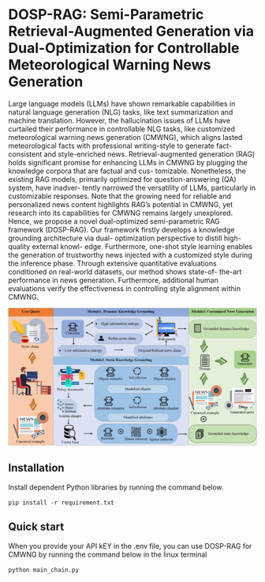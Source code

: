 # DOSP-RAG: Semi-Parametric Retrieval-Augmented Generation via Dual-Optimization for Controllable Meteorological Warning News Generation
Large language models (LLMs) have shown remarkable capabilities in natural language generation (NLG) tasks, like text summarization and machine translation. However, the hallucination issues of LLMs have curtailed their performance in controllable NLG tasks, like customized meteorological warning
news generation (CMWNG), which aligns lasted meteorological facts with professional writing-style to generate fact-consistent and style-enriched news. Retrieval-augmented generation (RAG) holds significant promise for enhancing LLMs in CMWNG by plugging the knowledge corpora that are factual and cus-
tomizable. Nonetheless, the existing RAG models, primarily optimized for question-answering (QA) system, have inadver-
tently narrowed the versatility of LLMs, particularly in customizable responses. Note that the growing need for reliable
and personalized news content highlights RAG’s potential in CMWNG, yet research into its capabilities for CMWNG remains
largely unexplored. Hence, we propose a novel dual-optimized semi-parametric RAG framework (DOSP-RAG). Our framework
firstly develops a knowledge grounding architecture via dual- optimization perspective to distill high-quality external knowl-
edge. Furthermore, one-shot style learning enables the generation of trustworthy news injected with a customized style during
the inference phase. Through extensive quantitative evaluations conditioned on real-world datasets, our method shows state-of-
the-art performance in news generation. Furthermore, additional human evaluations verify the effectiveness in controlling style
alignment within CMWNG.

![](fig2.jpg)

## Installation
Install dependent Python libraries by running the command below.

```
pip install -r requirement.txt
```
## Quick start
When you provide your API kEY in the .env file, you can use DOSP-RAG for CMWNG by running the command below in the linux terminal

```
python main_chain.py
```



